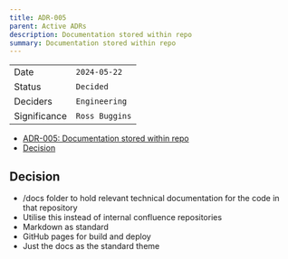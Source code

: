```yaml
---
title: ADR-005
parent: Active ADRs
description: Documentation stored within repo
summary: Documentation stored within repo
---
```


|              |                |
| ------------ | -------------- |
| Date         | `2024-05-22`   |
| Status       | `Decided`      |
| Deciders     | `Engineering`  |
| Significance | `Ross Buggins` |

- [ADR-005: Documentation stored within repo](#adr-005-documentation-stored-within-repo)
- [Decision](#decision)

## Decision

- /docs folder to hold relevant technical documentation for the code in that repository
- Utilise this instead of internal confluence repositories
- Markdown as standard
- GitHub pages for build and deploy
- Just the docs as the standard theme
